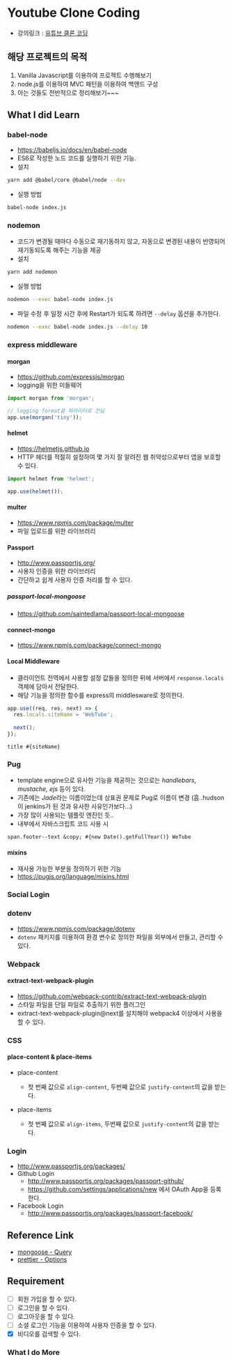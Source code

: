 # Youtube Clone Coding

- 강의링크 : [유튜브 클론 코딩](https://academy.nomadcoders.co/courses/435438)

## 해당 프로젝트의 목적

1. Vanilla Javascript를 이용하여 프로젝트 수행해보기
2. node.js를 이용하여 MVC 패턴을 이용하여 백앤드 구성
3. 아는 것들도 전반적으로 정리해보기~~~

## What I did Learn

### babel-node

- https://babeljs.io/docs/en/babel-node
- ES6로 작성한 노드 코드를 실행하기 위한 기능.
- 설치
```bash
yarn add @babel/core @babel/node --dev
```
- 실행 방법
```bash
babel-node index.js
```

### nodemon

- 코드가 변경될 때마다 수동으로 재기동하지 않고, 자동으로 변경된 내용이 반영되어 재기동되도록 해주는 기능을 제공
- 설치
```bash
yarn add nodemon
```
- 실행 방법
```bash
nodemon --exec babel-node index.js
```
- 파일 수정 후 일정 시간 후에 Restart가 되도록 하려면 `--delay` 옵션을 추가한다.
```bash
nodemon --exec babel-node index.js --delay 10
```

### express middleware

#### morgan

- https://github.com/expressjs/morgan
- logging을 위한 미들웨어
```javascript
import morgan from 'morgan';

// logging format을 파라미터로 전달
app.use(morgan('tiny'));
```

#### helmet

- https://helmetjs.github.io
- HTTP 헤더를 적절히 설정하여 몇 가지 잘 알려진 웹 취약성으로부터 앱을 보호할 수 있다.
```javascript
import helmet from 'helmet';

app.use(helmet());
```

#### multer

- https://www.npmjs.com/package/multer
- 파일 업로드를 위한 라이브러리

#### Passport

- http://www.passportjs.org/
- 사용자 인증을 위한 라이브러리 
- 간단하고 쉽게 사용자 인증 처리를 할 수 있다.

##### passport-local-mongoose

- https://github.com/saintedlama/passport-local-mongoose

#### connect-mongo

- https://www.npmjs.com/package/connect-mongo

#### Local Middleware

- 클라이언트 전역에서 사용할 설정 값들을 정의한 뒤에 서버에서 `response.locals` 객체에 담아서 전달한다.
- 해당 기능을 정의한 함수를 express의 middlesware로 정의한다.
```javascript
app.use((req, res, next) => {
  res.locals.siteName = 'WebTube';
  
  next();
});
```
```
title #{siteName}
```

### Pug

- template engine으로 유사한 기능을 제공하는 것으로는 *handlebars, mustache, ejs* 등이 있다.
- 기존에는 *Jade*라는 이름이었는데 상표권 문제로 Pug로 이름이 변경 (흠..hudson이 jenkins가 된 것과 유사한 사유인가보다...)
- 가장 많이 사용되는 템플릿 엔진인 듯..
- 내부에서 자바스크립트 코드 사용 시
```
span.footer--text &copy; #{new Date().getFullYear()} WeTube
```

#### mixins

- 재사용 가능한 부분을 정의하기 위한 기능
- https://pugjs.org/language/mixins.html

### Social Login

### dotenv

- https://www.npmjs.com/package/dotenv
- `dotenv` 패키지를 이용하여 환경 변수로 정의한 파일을 외부에서 만들고, 관리할 수 있다.

### Webpack

#### extract-text-webpack-plugin

- https://github.com/webpack-contrib/extract-text-webpack-plugin
- 스타일 파일을 단일 파일로 추출하기 위한 플러그인
- extract-text-webpack-plugin@next를 설치해야 webpack4 이상에서 사용을 할 수 있다.

### CSS

#### place-content & place-items

- place-content
  - 첫 번째 값으로 `align-content`, 두번째 값으로 `justify-content`의 값을 받는다.

- place-items
  - 첫 번째 값으로 `align-items`, 두번째 값으로 `justify-content`의 값을 받는다.

### Login

- http://www.passportjs.org/packages/
- Github Login
  - http://www.passportjs.org/packages/passport-github/
  - https://github.com/settings/applications/new 에서 OAuth App을 등록한다.
- Facebook Login
  - http://www.passportjs.org/packages/passport-facebook/

## Reference Link

- [mongoose - Query](https://mongoosejs.com/docs/api.html#Query)
- [prettier - Options](https://prettier.io/docs/en/options.html)

## Requirement

- [ ] 회원 가입을 할 수 있다.
- [ ] 로그인을 할 수 있다.
- [ ] 로그아웃을 할 수 있다.
- [ ] 소셜 로그인 기능을 이용하여 사용자 인증을 할 수 있다.
- [x] 비디오를 검색할 수 있다.

### What I do More
